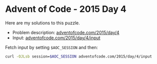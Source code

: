 # Advent of Code - 2015 Day 4
Here are my solutions to this puzzle.

* Problem description: [adventofcode.com/2015/day/4](https://adventofcode.com/2015/day/4)
* Input: [adventofcode.com/2015/day/4/input](https://adventofcode.com/2015/day/4/input)

Fetch input by setting `$AOC_SESSION` and then:
```bash
curl -OJLsb session=$AOC_SESSION adventofcode.com/2015/day/4/input
```

